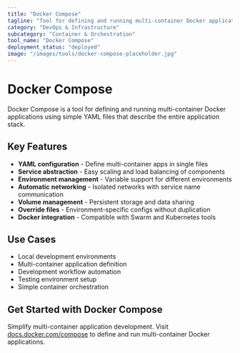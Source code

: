 ```yaml
---
title: "Docker Compose"
tagline: "Tool for defining and running multi-container Docker applications"
category: "DevOps & Infrastructure"
subcategory: "Container & Orchestration"
tool_name: "Docker Compose"
deployment_status: "deployed"
image: "/images/tools/docker-compose-placeholder.jpg"
---
```


# Docker Compose

Docker Compose is a tool for defining and running multi-container Docker applications using simple YAML files that describe the entire application stack.

## Key Features

- **YAML configuration** - Define multi-container apps in single files
- **Service abstraction** - Easy scaling and load balancing of components
- **Environment management** - Variable support for different environments
- **Automatic networking** - Isolated networks with service name communication
- **Volume management** - Persistent storage and data sharing
- **Override files** - Environment-specific configs without duplication
- **Docker integration** - Compatible with Swarm and Kubernetes tools

## Use Cases

- Local development environments
- Multi-container application definition
- Development workflow automation
- Testing environment setup
- Simple container orchestration

## Get Started with Docker Compose

Simplify multi-container application development. Visit [docs.docker.com/compose](https://docs.docker.com/compose) to define and run multi-container Docker applications.

